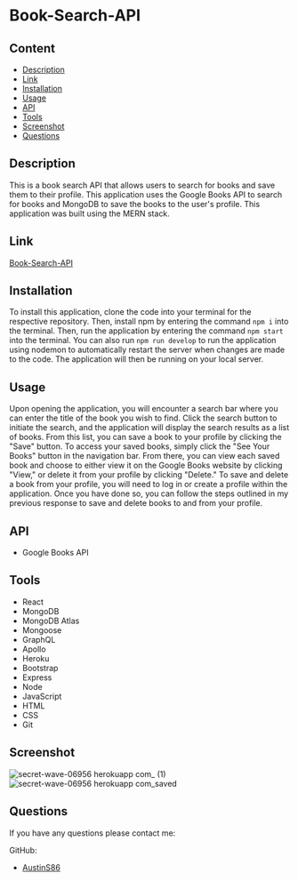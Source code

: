 # Book-Search-API

## Content

- [Description](#description)
- [Link](#link)
- [Installation](#installation)
- [Usage](#usage)
- [API](#api)
- [Tools](#tools)
- [Screenshot](#screenshot)
- [Questions](#questions)

## Description

This is a book search API that allows users to search for books and save them to their profile. This application uses the Google Books API to search for books and MongoDB to save the books to the user's profile. This application was built using the MERN stack.

## Link

[Book-Search-API](https://secret-wave-06956.herokuapp.com/)

## Installation

To install this application, clone the code into your terminal for the respective repository. Then, install npm by entering the command `npm i` into the terminal. Then, run the application by entering the command `npm start` into the terminal. You can also run `npm run develop` to run the application using nodemon to automatically restart the server when changes are made to the code. The application will then be running on your local server.

## Usage

Upon opening the application, you will encounter a search bar where you can enter the title of the book you wish to find. Click the search button to initiate the search, and the application will display the search results as a list of books. From this list, you can save a book to your profile by clicking the "Save" button. To access your saved books, simply click the "See Your Books" button in the navigation bar. From there, you can view each saved book and choose to either view it on the Google Books website by clicking "View," or delete it from your profile by clicking "Delete." To save and delete a book from your profile, you will need to log in or create a profile within the application. Once you have done so, you can follow the steps outlined in my previous response to save and delete books to and from your profile.

## API

- Google Books API

## Tools

- React
- MongoDB
- MongoDB Atlas
- Mongoose
- GraphQL
- Apollo
- Heroku
- Bootstrap
- Express
- Node
- JavaScript
- HTML
- CSS
- Git

## Screenshot
![secret-wave-06956 herokuapp com_ (1)](https://user-images.githubusercontent.com/117120566/236054187-a4c3b3b7-9ad0-4c03-9d52-f1f5a4fc5ba6.png)
![secret-wave-06956 herokuapp com_saved](https://user-images.githubusercontent.com/117120566/236053960-8c322e08-8b00-4840-9921-9947021460b7.png)

## Questions

If you have any questions please contact me:

GitHub:

- [AustinS86](https://github.com/AustinS86)
